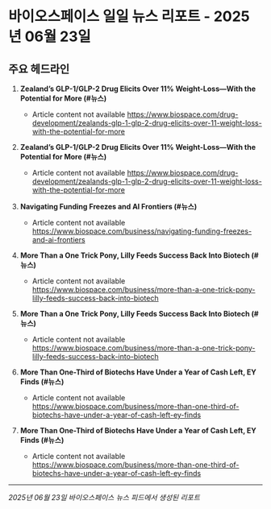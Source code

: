 # 바이오스페이스 일일 뉴스 리포트 - 2025년 06월 23일


## 주요 헤드라인

1. **Zealand’s GLP-1/GLP-2 Drug Elicits Over 11% Weight-Loss—With the Potential for More (#뉴스)**
   - Article content not available
   <https://www.biospace.com/drug-development/zealands-glp-1-glp-2-drug-elicits-over-11-weight-loss-with-the-potential-for-more>

2. **Zealand’s GLP-1/GLP-2 Drug Elicits Over 11% Weight-Loss—With the Potential for More (#뉴스)**
   - Article content not available
   <https://www.biospace.com/drug-development/zealands-glp-1-glp-2-drug-elicits-over-11-weight-loss-with-the-potential-for-more>

3. **Navigating Funding Freezes and AI Frontiers (#뉴스)**
   - Article content not available
   <https://www.biospace.com/business/navigating-funding-freezes-and-ai-frontiers>

4. **More Than a One Trick Pony, Lilly Feeds Success Back Into Biotech (#뉴스)**
   - Article content not available
   <https://www.biospace.com/business/more-than-a-one-trick-pony-lilly-feeds-success-back-into-biotech>

5. **More Than a One Trick Pony, Lilly Feeds Success Back Into Biotech (#뉴스)**
   - Article content not available
   <https://www.biospace.com/business/more-than-a-one-trick-pony-lilly-feeds-success-back-into-biotech>

6. **More Than One-Third of Biotechs Have Under a Year of Cash Left, EY Finds (#뉴스)**
   - Article content not available
   <https://www.biospace.com/business/more-than-one-third-of-biotechs-have-under-a-year-of-cash-left-ey-finds>

7. **More Than One-Third of Biotechs Have Under a Year of Cash Left, EY Finds (#뉴스)**
   - Article content not available
   <https://www.biospace.com/business/more-than-one-third-of-biotechs-have-under-a-year-of-cash-left-ey-finds>


---
*2025년 06월 23일 바이오스페이스 뉴스 피드에서 생성된 리포트*